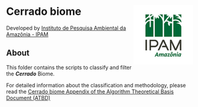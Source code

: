 <div>
    <img src='./2-general-map/www/ipam_logo.jpg' height='auto' width='160' align='right'>
    <h1>Cerrado biome</h1>
</div>

Developed by [Instituto de Pesquisa Ambiental da Amazônia - IPAM](https://ipam.org.br/)<br>

## About
This folder contains the scripts to classify and filter the ***Cerrado*** Biome.

For detailed information about the classification and methodology, please read the  [Cerrado biome Appendix of the Algorithm Theoretical Basis Document (ATBD)](https://mapbiomas.org/download-dos-atbds)
